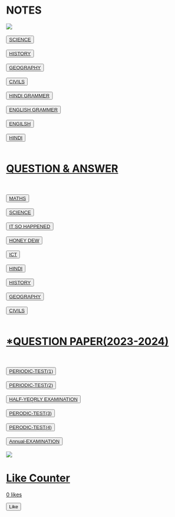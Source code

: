 <!doctype html>
<html>
<head>

<title>HOMEPAGE owner(MANISH) </title>

</head>

<body>
<h1> NOTES </h1>
<p>
<img src="https://i.imgur.com/7osH68W.jpg"/>
<br />
<br />
<button><a href="https://nbkiut.mimo.run/index.html">SCIENCE</button>
<br />
<br />
<button><a href="https://w8ngyq.mimo.run/index.html">HISTORY</button>
<br />
<br />
<button><a href="https://kwrnjm.mimo.run/index.html">GEOGRAPHY</button>
<br />
<br />
<button><a href="https://ij0gg4.mimo.run/index.html">CIVILS</button>
<br />
<br />
<button><a href="https://t8bkgg.mimo.run/index.html">HINDI GRAMMER</button>
<br />
<br />
<button><a href="https://ciact5.mimo.run/index.html">ENGLISH GRAMMER</button>
<br />
<br />
<button><a href="https://uha37v.mimo.run/index.html">ENGILSH</button>
<br />
<br />
<button><a href="https://f5kvxk.mimo.run/index.html">HINDI</button>
<br/ >
<br />
<h1> QUESTION & ANSWER </h1>
<br />
<br />
<button><a href="https://rhj4v3.mimo.run/index.html">MATHS </button>
<br />
<br />
<button><a href="https://vuy76n.mimo.run/index.html"> SCIENCE </button>
<br />
<br />
<button><a href="https://omgzsc.mimo.run/index.html">IT SO HAPPENED </button>
<br />
<br />
<button><a href="https://6a4vb3.mimo.run/index.html">HONEY DEW </button>
<br />
<br />
<button><a href="https://oxo164.mimo.run/index.html"> ICT </button>
<br /> 
<br />
<button><a href="https://zh48h2.mimo.run/index.html"> HINDI </button>
<br />
<br />
<button><a href="https://h2fh02.mimo.run/index.html"> HISTORY </button>
<br />
<br />
<button><a href="https://foffce.mimo.run/index.html"> GEOGRAPHY </button>
<br />
<br />
<button><a href="https://hiodxj.mimo.run/index.html"> CIVILS </button>
<br />
<br />
<h1>*QUESTION PAPER(2023-2024)</h1>
<br />
<br />
<button><a href="https://resbf0.mimo.run/index.html">PERIODIC-TEST(1)</button>
<br />
<br />
<button><a href="https://kqoghm.mimo.run/index.html">PERIODIC-TEST(2) </button>
<br />
<br />
<button><a href="https://cby6wv.mimo.run/index.html">HALF-YEQRLY EXAMINATION </button>
<br /> 
<br />
<button><a href ="https://8o5t0o.mimo.run/index.html">PERODIC-TEST(3) </button>
<br />
<br />
<button><a href="https://dj8l0g.mimo.run/index.html">PERODIC-TEST(4) </button>
<br />
<br />
<button><a href="https://vre7i4.mimo.run/index.html">Annual-EXAMINATION </button>
<br /> 
<br />
<img src="https://i.imgur.com/w3tGblp.jpg"/>
<br />
<h1>Like Counter</h1>
  <p id="likeCount">0 likes</p>
  <button onclick="incrementLikes()">Like</button>

  <script>
    let count = 0;

    function incrementLikes() {
      count++;
      document.getElementById("likeCount").innerText = count + (count === 1 ? " like" : " likes");
    }
  </script>
  </p>
  </body>
  </html>


